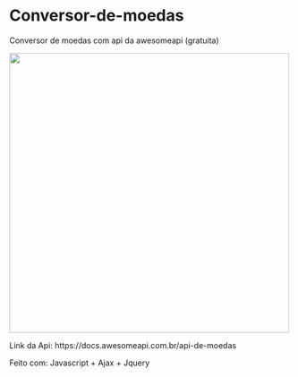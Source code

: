 # Conversor-de-moedas
Conversor de moedas com api da awesomeapi (gratuita) 
<p>
<a href="https://rubenfilipe07.github.io/Conversor-de-moedas/">  <img src="https://user-images.githubusercontent.com/53026536/148704823-f52cb220-eeb8-43b6-b2fc-c9a64e86999c.png" width="500">
  </a>
</p> 
Link da Api: https://docs.awesomeapi.com.br/api-de-moedas

Feito com: Javascript + Ajax + Jquery

